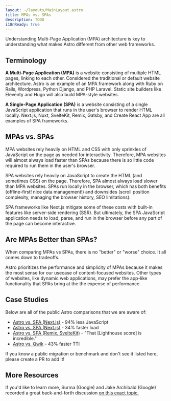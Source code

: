 ```yaml
---
layout: ~/layouts/MainLayout.astro
title: MPAs vs. SPAs
description: TODO
i18nReady: true
---
```


Understanding Multi-Page Application (MPA) architecture is key to understanding what makes Astro different from other web frameworks. 

## Terminology

**A Multi-Page Application (MPA)** is a website consisting of multiple HTML pages, linking to each other. Considered the traditional or default website architecture. Astro is an example of an MPA framework along with Ruby on Rails, Wordpress, Python Django, and PHP Laravel. Static site builders like Eleventy and Hugo will also build MPA-style websites.


**A Single-Page Application (SPA)** is a website consisting of a single JavaScript application that runs in the user's browser to render HTML locally. Next.js, Nuxt, SvelteKit, Remix, Gatsby, and Create React App are all examples of SPA frameworks.


## MPAs vs. SPAs

MPA websites rely heavily on HTML and CSS with only sprinkles of JavaScript on the page as needed for interactivity. Therefore, MPA websites will almost always load faster than SPAs because there is so little code required to run them in the user's browser.

SPA websites rely heavily on JavaScript to create the HTML (and sometimes CSS) on the page. Therefore, SPA almost always load slower than MPA websites. SPAs run locally in the browser, which has both benefits (offline-first! nice data management!) and downsides (scroll position complexity, managing the browser history, SEO limitations).

SPA frameworks like Next.js mitigate some of these costs with built-in features like server-side rendering (SSR). But ultimately, the SPA JavaScript application needs to load, parse, and run in the browser before any part of the page can become interactive. 

## Are MPAs Better than SPAs?

When comparing MPAs vs SPAs, there is no "better" or "worse" choice. It all comes down to tradeoffs.

Astro prioritizes the performance and simplicity of MPAs because it makes the most sense for our usecase of content-focused websites. Other types of websites, like dynamic web applications, may prefer the app-like functionality that SPAs bring at the the expense of performance.

## Case Studies

Below are all of the public Astro comparisons that we are aware of:

- [Astro vs. SPA (Next.js)](https://twitter.com/t3dotgg/status/1437195415439360003) - 94% less JavaScript
- [Astro vs. SPA (Next.js)](https://twitter.com/jlengstorf/status/1442707241627385860?lang=en) - 34% faster load
- [Astro vs. SPA (Remix, SvelteKit)](https://www.youtube.com/watch?v=2ZEMb_H-LYE&t=8163s) - "That [Lighthouse score] is incredible."
- [Astro vs. Qwik](https://www.youtube.com/watch?v=2ZEMb_H-LYE&t=8504s) - 43% faster TTI

If you know a public migration or benchmark and don't see it listed here, please create a PR to add it!
## More Resources 

If you'd like to learn more, Surma (Google) and Jake Archibald (Google) recorded a great back-and-forth discussion [on this exact topic.](https://www.youtube.com/watch?v=ivLhf3hq7eM)

